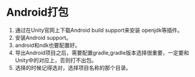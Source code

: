 # Android打包

1. 通过在Unity官网上下载Android build support来安装 openjdk等插件。
2. 安装Android support。
3. android和ndk也要配置好。
4. 导出Android项目之后，需要配置gradle,gradle版本选择很重要，一定要和Unity中的对应上，否则打不出包。
5. 选择的时候记得选对，选择项目名称的那个目录。




